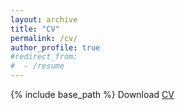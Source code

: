 ```yaml
---
layout: archive
title: "CV"
permalink: /cv/
author_profile: true
#redirect_from:
#  - /resume
---
```


{% include base_path %}
Download [CV](/files/YZ_CV.pdf)
